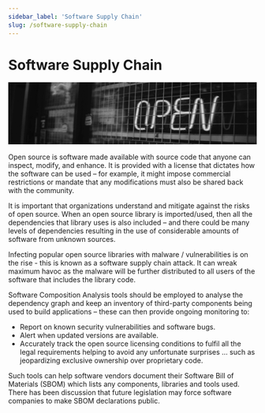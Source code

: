 ```yaml
---
sidebar_label: 'Software Supply Chain'
slug: /software-supply-chain
---
```


# Software Supply Chain
 
![](images/10-software-supply-chain.png)

Open source is software made available with source code that anyone can inspect, modify, and enhance. It is provided with a license that dictates how the software can be used – for example, it might impose commercial restrictions or mandate that any modifications must also be shared back with the community.

It is important that organizations understand and mitigate against the risks of open source. When an open source library is imported/used, then all the dependencies that library uses is also included – and there could be many levels of dependencies resulting in the use of considerable amounts of software from unknown sources.

Infecting popular open source libraries with malware / vulnerabilities is on the rise - this is known as a software supply chain attack.  It can wreak maximum havoc as the malware will be further distributed to all users of the software that includes the library code.

Software Composition Analysis tools should be employed to analyse the dependency graph and keep an inventory of third-party components being used to build applications – these can then provide ongoing monitoring to:

- Report on known security vulnerabilities and software bugs.
- Alert when updated versions are available.
- Accurately track the open source licensing conditions to fulfil all the legal requirements helping to avoid any unfortunate surprises … such as jeopardizing exclusive ownership over proprietary code.

Such tools can help software vendors document their Software Bill of Materials (SBOM) which lists any components, libraries and tools used.   There has been discussion that future legislation may force software companies to make SBOM declarations public.

